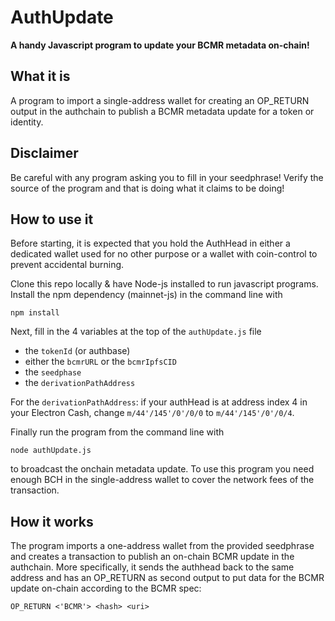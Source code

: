 # AuthUpdate

**A handy Javascript program to update your BCMR metadata on-chain!**

## What it is

A program to import a single-address wallet for creating an OP_RETURN output in the authchain to publish a BCMR metadata update for a token or identity. 

## Disclaimer

Be careful with any program asking you to fill in your seedphrase!
Verify the source of the program and that is doing what it claims to be doing!

## How to use it

Before starting, it is expected that you hold the AuthHead in either a dedicated wallet used for no other purpose or a wallet with coin-control to prevent accidental burning.

Clone this repo locally & have Node-js installed to run javascript programs.
Install the npm dependency (mainnet-js) in the command line with

```
npm install
```

Next, fill in the 4 variables at the top of the `authUpdate.js` file
- the `tokenId` (or authbase)
- either the `bcmrURL` or the `bcmrIpfsCID`
- the `seedphase` 
- the `derivationPathAddress`

For the `derivationPathAddress`: if your authHead is at address index 4 in your Electron Cash, change `m/44'/145'/0'/0/0` to `m/44'/145'/0'/0/4`.

Finally run the program from the command line with
```
node authUpdate.js
```

to broadcast the onchain metadata update.
To use this program you need enough BCH in the single-address wallet to cover the network fees of the transaction.

## How it works

The program imports a one-address wallet from the provided seedphrase and creates a transaction to publish an on-chain BCMR update in the authchain. More specifically, it sends the authhead back to the same address and has an OP_RETURN as second output to put data for the BCMR update on-chain according to the BCMR spec:
```
OP_RETURN <'BCMR'> <hash> <uri>
```
